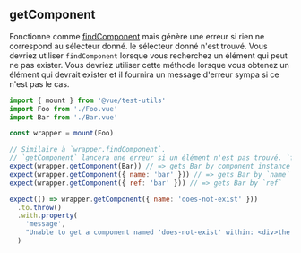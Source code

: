 ## getComponent

Fonctionne comme [findComponent](./findComponent.md) mais génère une erreur si rien ne correspond au sélecteur donné.
le sélecteur donné n'est trouvé. Vous devriez utiliser `findComponent` lorsque vous recherchez un élément qui peut ne pas exister. Vous devriez utiliser cette méthode lorsque vous obtenez un élément qui devrait exister et il fournira un message d'erreur sympa si ce n'est pas le cas.

```js
import { mount } from '@vue/test-utils'
import Foo from './Foo.vue'
import Bar from './Bar.vue'

const wrapper = mount(Foo)

// Similaire à `wrapper.findComponent`.
// `getComponent` lancera une erreur si un élément n'est pas trouvé. `findComponent` ne fera rien.
expect(wrapper.getComponent(Bar)) // => gets Bar by component instance
expect(wrapper.getComponent({ name: 'bar' })) // => gets Bar by `name`
expect(wrapper.getComponent({ ref: 'bar' })) // => gets Bar by `ref`

expect(() => wrapper.getComponent({ name: 'does-not-exist' }))
  .to.throw()
  .with.property(
    'message',
    "Unable to get a component named 'does-not-exist' within: <div>the actual DOM here...</div>"
  )
```

